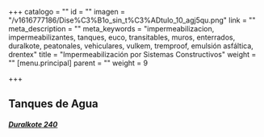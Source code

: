 +++
catalogo = ""
id = ""
imagen = "/v1616777186/Dise%C3%B1o_sin_t%C3%ADtulo_10_agj5qu.png"
link = ""
meta_description = ""
meta_keywords = "impermeabilizacion, impermeabilizantes, tanques, euco, transitables, muros, enterrados, duralkote, peatonales, vehiculares, vulkem, tremproof, emulsión asfáltica, drentex"
title = "Impermeabilización por Sistemas Constructivos"
weight = ""
[menu.principal]
parent = ""
weight = 9

+++
## **Tanques de Agua**

##### [Duralkote 240](https://www.nvtconstruccion.com/productos/recubrimientos-epoxicos/)